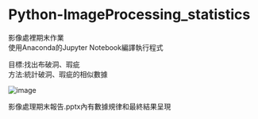 # Python-ImageProcessing_statistics
影像處裡期末作業<br>
使用Anaconda的Jupyter Notebook編譯執行程式

目標:找出布破洞、瑕疵<br>
方法:統計破洞、瑕疵的相似數據

![image](https://github.com/penglingg/Python-ImageProcessing_statistics/blob/main/%E7%B5%90%E6%9E%9C%E5%9C%96.png)

影像處理期末報告.pptx內有數據規律和最終結果呈現
